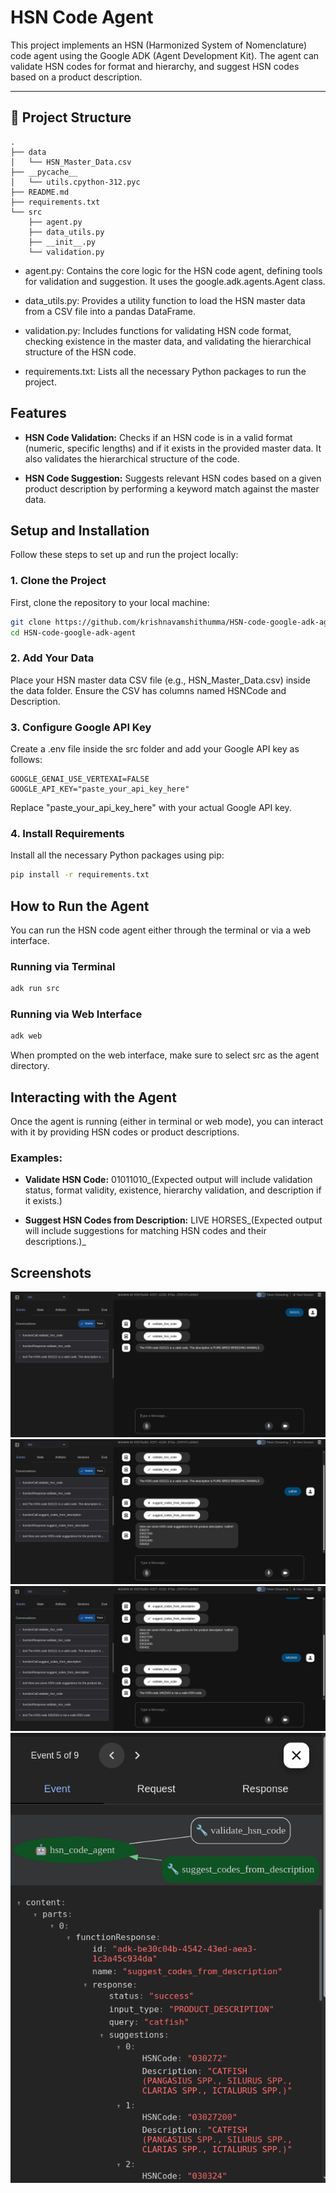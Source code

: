 # HSN Code Agent

This project implements an HSN (Harmonized System of Nomenclature) code agent using the Google ADK (Agent Development Kit). The agent can validate HSN codes for format and hierarchy, and suggest HSN codes based on a product description.

---

## 📁 Project Structure

```text
.
├── data
│   └── HSN_Master_Data.csv
├── __pycache__
│   └── utils.cpython-312.pyc
├── README.md
├── requirements.txt
└── src
    ├── agent.py
    ├── data_utils.py
    ├── __init__.py
    └── validation.py
```

*   agent.py: Contains the core logic for the HSN code agent, defining tools for validation and suggestion. It uses the google.adk.agents.Agent class.
    
*   data\_utils.py: Provides a utility function to load the HSN master data from a CSV file into a pandas DataFrame.
    
*   validation.py: Includes functions for validating HSN code format, checking existence in the master data, and validating the hierarchical structure of the HSN code.
    
*   requirements.txt: Lists all the necessary Python packages to run the project.
    

**Features**
------------

*   **HSN Code Validation:** Checks if an HSN code is in a valid format (numeric, specific lengths) and if it exists in the provided master data. It also validates the hierarchical structure of the code.
    
*   **HSN Code Suggestion:** Suggests relevant HSN codes based on a given product description by performing a keyword match against the master data.
    

**Setup and Installation**
--------------------------

Follow these steps to set up and run the project locally:

### **1\. Clone the Project**

First, clone the repository to your local machine:

```bash
git clone https://github.com/krishnavamshithumma/HSN-code-google-adk-agent.git
cd HSN-code-google-adk-agent
```

### **2\. Add Your Data**

Place your HSN master data CSV file (e.g., HSN\_Master\_Data.csv) inside the data folder. Ensure the CSV has columns named HSNCode and Description.

### **3\. Configure Google API Key**

Create a .env file inside the src folder and add your Google API key as follows:
```text
GOOGLE_GENAI_USE_VERTEXAI=FALSE
GOOGLE_API_KEY="paste_your_api_key_here"
```
Replace "paste\_your\_api\_key\_here" with your actual Google API key.

### **4\. Install Requirements**

Install all the necessary Python packages using pip:
```bash
pip install -r requirements.txt
```

**How to Run the Agent**
------------------------

You can run the HSN code agent either through the terminal or via a web interface.

### **Running via Terminal**
```bash
adk run src
```
### **Running via Web Interface**
```bash
adk web
```
When prompted on the web interface, make sure to select src as the agent directory.

**Interacting with the Agent**
------------------------------

Once the agent is running (either in terminal or web mode), you can interact with it by providing HSN codes or product descriptions.

### **Examples:**

*   **Validate HSN Code:** 01011010_(Expected output will include validation status, format validity, existence, hierarchy validation, and description if it exists.)
    
*   **Suggest HSN Codes from Description:** LIVE HORSES_(Expected output will include suggestions for matching HSN codes and their descriptions.)_
    

**Screenshots**
---------------
![Ouput Images1](images/outputimage1.png)
![Ouput Images2](images/outputimage2.png)
![Ouput Images3](images/outputimage3.png)
![Ouput Images4](images/outputimage4.png)